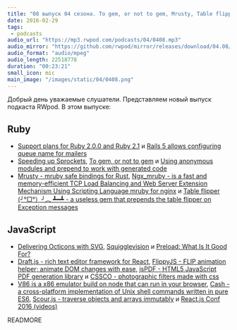 ```yaml
---
title: "08 выпуск 04 сезона. To gem, or not to gem, Mrusty, Table flipper, Preload: What Is It Good For?, Draft.js, FlippyJS, CSSCO и прочее"
date: 2016-02-29
tags:
 - podcasts
audio_url: "https://mp3.rwpod.com/podcasts/04/0408.mp3"
audio_mirror: "https://github.com/rwpod/mirror/releases/download/04.08/0408.mp3"
audio_format: "audio/mpeg"
audio_length: 22518778
duration: "00:23:21"
small_icon: mic
main_image: "/images/static/04/0408.png"
---
```


Добрый день уважаемые слушатели. Представляем новый выпуск подкаста RWpod. В этом выпуске:

## Ruby

 - [Support plans for Ruby 2.0.0 and Ruby 2.1](https://www.ruby-lang.org/en/news/2016/02/24/support-plan-of-ruby-2-0-0-and-2-1/) и [Rails 5 allows configuring queue name for mailers](http://blog.bigbinary.com/2016/02/26/rails-5-allows-configuring-queue-name-for-mailers)
 - [Speeding up Sprockets](https://engineering.heroku.com/blogs/2016-02-18-speeding-up-sprockets/), [To gem, or not to gem](https://robots.thoughtbot.com/to-gem-or-not-to-gem) и [Using anonymous modules and prepend to work with generated code](https://blog.arkency.com/2016/02/using-anonymous-modules-and-prepend-to-work-with-generated-code/)
 - [Mrusty - mruby safe bindings for Rust](https://github.com/anima-engine/mrusty), [Ngx_mruby - is a fast and memory-efficient TCP Load Balancing and Web Server Extension Mechanism Using Scripting Language mruby for nginx](http://ngx.mruby.org/) и [Table flipper (╯°□°）╯︵ ┻━┻ - a useless gem that prepends the table flipper on Exception messages](https://github.com/iridakos/table_flipper)

## JavaScript

 - [Delivering Octicons with SVG](https://github.com/blog/2112-delivering-octicons-with-svg), [Squigglevision](https://css-tricks.com/squigglevision-in-css-and-svg/) и [Preload: What Is It Good For?](https://www.smashingmagazine.com/2016/02/preload-what-is-it-good-for/)
 - [Draft.js - rich text editor framework for React](http://facebook.github.io/draft-js/), [FlippyJS - FLIP animation helper; animate DOM changes with ease](http://birjolaxew.github.io/flippy.js/), [jsPDF - HTML5 JavaScript PDF generation library](http://mrrio.github.io/jsPDF/) и [CSSCO - photographic filters made with css](http://www.cssco.co/)
 - [V86 is a x86 emulator build on node that can run in your browser](http://copy.sh/v86/), [Cash - a cross-platform implementation of Unix shell commands written in pure ES6](https://github.com/dthree/cash/), [Scour.js - traverse objects and arrays immutably](http://ricostacruz.com/scour/) и [React.js Conf 2016 (videos)](https://www.youtube.com/playlist?list=PLb0IAmt7-GS0M8Q95RIc2lOM6nc77q1IY#reactjsconf2016)


READMORE
